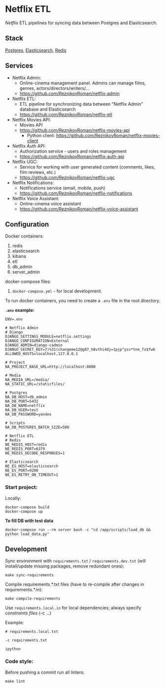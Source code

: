 # Netflix ETL
_Netflix_ ETL pipelines for syncing data between Postgres and Elasticsearch.

## Stack
[Postgres](https://www.postgresql.org/), [Elasticsearch](https://www.elastic.co/what-is/elasticsearch),
[Redis](https://redis.io/)

## Services
- Netflix Admin:
  - Online-cinema management panel. Admins can manage films, genres, actors/directors/writers/...
  - https://github.com/ReznikovRoman/netflix-admin
- Netflix ETL:
  - ETL pipeline for synchronizing data between "Netflix Admin" database and Elasticsearch
  - https://github.com/ReznikovRoman/netflix-etl
- Netflix Movies API:
  - Movies API
  - https://github.com/ReznikovRoman/netflix-movies-api
    - Python client: https://github.com/ReznikovRoman/netflix-movies-client
- Netflix Auth API:
  - Authorization service - users and roles management
  - https://github.com/ReznikovRoman/netflix-auth-api
- Netflix UGC:
  - Service for working with user generated content (comments, likes, film reviews, etc.)
  - https://github.com/ReznikovRoman/netflix-ugc
- Netflix Notifications:
  - Notifications service (email, mobile, push)
  - https://github.com/ReznikovRoman/netflix-notifications
- Netflix Voice Assistant:
  - Online-cinema voice assistant
  - https://github.com/ReznikovRoman/netflix-voice-assistant

## Configuration
Docker containers:
1. redis
2. elasticsearch
3. kibana
4. etl
5. db_admin
6. server_admin

docker-compose files:
 1. `docker-compose.yml` - for local development.

To run docker containers, you need to create a `.env` file in the root directory.

**`.env` example:**
```dotenv
ENV=.env

# Netflix Admin
# Django
DJANGO_SETTINGS_MODULE=netflix.settings
DJANGO_CONFIGURATION=External
DJANGO_ADMIN=django-cadmin
DJANGO_SECRET_KEY=7)%31(changeme12@g87_h8vthi4dj=1pjp^ysv*tnm_fx$fw6
ALLOWED_HOSTS=localhost,127.0.0.1

# Project
NA_PROJECT_BASE_URL=http://localhost:8000

# Media
NA_MEDIA_URL=/media/
NA_STATIC_URL=/staticfiles/

# Postgres
NA_DB_HOST=db_admin
NA_DB_PORT=5432
NA_DB_NAME=netflix
NA_DB_USER=test
NA_DB_PASSWORD=yandex

# Scripts
NA_DB_POSTGRES_BATCH_SIZE=500

# Netflix ETL
# Redis
NE_REDIS_HOST=redis
NE_REDIS_PORT=6379
NE_REDIS_DECODE_RESPONSES=1

# Elasticsearch
NE_ES_HOST=elasticsearch
NE_ES_PORT=9200
NE_ES_RETRY_ON_TIMEOUT=1
```

### Start project:

Locally:
```shell
docker-compose build
docker-compose up
```

**To fill DB with test data**
```shell
docker-compose run --rm server bash -c "cd /app/scripts/load_db && python load_data.py"
```

## Development
Sync environment with `requirements.txt` / `requirements.dev.txt` (will install/update missing packages, remove redundant ones):
```shell
make sync-requirements
```

Compile requirements.\*.txt files (have to re-compile after changes in requirements.\*.in):
```shell
make compile-requirements
```

Use `requirements.local.in` for local dependencies; always specify _constraints files_ (-c ...)

Example:
```shell
# requirements.local.txt

-c requirements.txt

ipython
```

### Code style:
Before pushing a commit run all linters:

```shell
make lint
```
